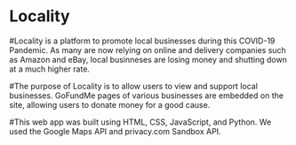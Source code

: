 # Locality

#Locality is a platform to promote local businesses during this COVID-19 Pandemic. As many are now relying on online and delivery companies such as Amazon and eBay, local businneses are losing money and shutting down at a much higher rate. 

#The purpose of Locality is to allow users to view and support local businesses. GoFundMe pages of various businesses are embedded on the site, allowing users to donate money for a good cause. 

#This web app was built using HTML, CSS, JavaScript, and Python. We used the Google Maps API and privacy.com Sandbox API. 


